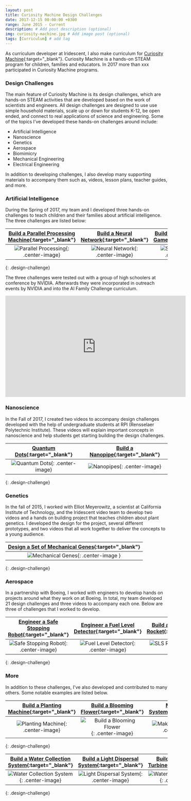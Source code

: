 ```yaml
---
layout: post
title: Curiosity Machine Design Challenges
date: 2017-12-15 00:00:00 +0300
range: June 2015 - Current
description: # Add post description (optional)
img: curiosity-machine.jpg # Add image post (optional)
tags: [Curriculum] # add tag
---
```

As curriculum developer at Iridescent, I also make curriculum for [Curiosity Machine](https://www.curiositymachine.org/){:target="_blank"}. Curiosity Machine is a hands-on STEAM program for children, families and educators. In 2017 more than xxx participated in Curiosity Machine programs.

### Design Challenges

The main feature of Curiosity Machine is its design challenges, which are hands-on STEAM activities that are developed based on the work of scientists and engineers. All design challenges are designed to use use simple household materials, scale up or down for students K-12, be open ended, and connect to real applications of science and engineering. Some of the topics I’ve developed these hands-on challenges around include:

* Artificial Intelligence
* Nanoscience
* Genetics
* Aerospace
* Biomimicry
* Mechanical Engineering
* Electrical Engineering

In addition to developing challenges, I also develop many supporting materials to accompany them such as, videos, lesson plans, teacher guides, and more.

### Artificial Intelligence

During the Spring of 2017, my team and I developed three hands-on challenges to teach children and their families about artificial intelligence. The three challenges are listed below:

| [Build a Parallel Processing Machine](https://www.curiositymachine.org/challenges/127/){:target="_blank"} | [Build a Neural Network](https://www.curiositymachine.org/challenges/126/){:target="_blank"} |[Build a Self Driving Car Game](https://www.curiositymachine.org/challenges/125/){:target="_blank"} |
|:-------------------:|:------------------------:|:-----------------:|
| ![Parallel Processing]({{site.baseurl}}/assets/img/parallel-processing.jpg){: .center-image} |  ![Neural Network]({{site.baseurl}}/assets/img/neural-network.jpg){: .center-image} | ![Self Driving Car]({{site.baseurl}}/assets/img/self-driving-car.png){: .center-image}
{: .design-challenge}


The three challenges were tested out with a group of high schoolers at conference by NVIDIA. Afterwards they were incorporated in outreach events by NVIDIA and into the AI Family Challenge curriculum.
<iframe width="560" height="315" src="https://www.youtube.com/embed/xGOIJXcy55s" frameborder="0" gesture="media" allow="encrypted-media" allowfullscreen class="center-image"></iframe>

### Nanoscience
In the Fall of 2017, I created two videos to accompany design challenges developed with the help of undergraduate students at RPI (Rensselaer Polytechnic Institute). These videos will explain important concepts in nanoscience and help students get starting building the design challenges.

| [Quantum Dots](https://www.curiositymachine.org/challenges/128/){:target="_blank"} | [Build a Nanopipe](https://www.curiositymachine.org/challenges/129/){:target="_blank"}
|:-------------------:|:------------------------:|
| ![Quantum Dots]({{site.baseurl}}/assets/img/quantum-dots.png){: .center-image} |  ![Nanopipes ]({{site.baseurl}}/assets/img/nanopipe.png){: .center-image}
{: .design-challenge}

### Genetics
In the fall of 2015, I worked with Elliot Meyerowitz, a scientist at California Institute of Technology, and the Iridescent video team to develop two videos and a hands on building project that teaches children about plant genetics. I developed the design for the project, several different prototypes, and two videos that all work together to deliver the concepts to a young audience.

| [Design a Set of Mechanical Genes](https://www.curiositymachine.org/challenges/106/){:target="_blank"} |
|:-------------------:|
| ![Mechanical Genes]({{site.baseurl}}/assets/img/mechanical-genes.png){: .center-image }
{: .design-challenge}

### Aerospace

In a partnership with Boeing, I worked with engineers to develop hands on projects around what they work on at Boeing. In total, my team developed 21 design challenges and three videos to accompany each one. Below are three of challenges that I worked to develop.

| [Engineer a Safe Stopping Robot](https://www.curiositymachine.org/challenges/109/){:target="_blank"} | [Engineer a Fuel Level Detector](https://www.curiositymachine.org/challenges/116/){:target="_blank"} | [Build an SLS Inspired Rocket](https://www.curiositymachine.org/challenges/117/){:target="_blank"} |
|:-------------------:|:------------------------:|:-----------------:|
| ![Safe Stopping Robot]({{site.baseurl}}/assets/img/safe-stopping.png){: .center-image} |  ![Fuel Level Detector]({{site.baseurl}}/assets/img/fuel-level.png){: .center-image} | ![SLS Rocket]({{site.baseurl}}/assets/img/sls-rocket.png){: .center-image}
{: .design-challenge}

### More
In addition to these challenges, I've also developed and contributed to many others. Some notable examples are listed below.

| [Build a Planting Machine](https://www.curiositymachine.org/challenges/121/){:target="_blank"}| [Build a Blooming Flower](https://www.curiositymachine.org/challenges/68/){:target="_blank"} | [Make a Root System](https://www.curiositymachine.org/challenges/61/){:target="_blank"} |
|:-------------------:|:------------------------:|:-----------------:|
| ![Planting Machine]({{site.baseurl}}/assets/img/planting-machine.png){: .center-image} |  ![Build a Blooming Flower]({{site.baseurl}}/assets/img/blooming-flower.png){: .center-image} | ![Make a Root System]({{site.baseurl}}/assets/img/roots.png){: .center-image}
{: .design-challenge}

| [Build a Water Collection System](https://www.curiositymachine.org/challenges/122){:target="_blank"}| [Build a Light Dispersal System](https://www.curiositymachine.org/challenges/124/){:target="_blank"} | [Build a Wind Power Turbine](https://www.curiositymachine.org/challenges/123/){:target="_blank"} |
|:-------------------:|:------------------------:|:-----------------:|
| ![Water Collection System]({{site.baseurl}}/assets/img/water-collection.png){: .center-image} |  ![Light Dispersal System]({{site.baseurl}}/assets/img/light-dispersal.png){: .center-image} | ![Water Collection System]({{site.baseurl}}/assets/img/wind-turbine.png){: .center-image}
{: .design-challenge}
